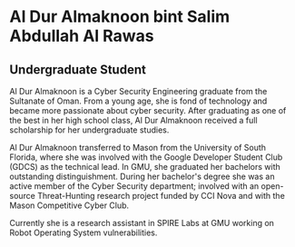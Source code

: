 # Al Dur Almaknoon bint Salim Abdullah Al Rawas
## Undergraduate Student

Al Dur Almaknoon is a Cyber Security Engineering graduate from the Sultanate of Oman. From a young age, she is fond of technology and became more passionate about cyber security. After graduating as one of the best in her high school class, Al Dur Almaknoon received a full scholarship for her undergraduate studies.

Al Dur Almaknoon transferred to Mason from the University of South Florida, where she was involved with the Google Developer Student Club (GDCS) as the technical lead. In GMU, she graduated her bachelors with outstanding distinguishment. During her bachelor's degree she was an active member of the Cyber Security department; involved with an open-source Threat-Hunting research project funded by CCI Nova and with the Mason Competitive Cyber Club.

Currently she is a research assistant in SPIRE Labs at GMU working on Robot Operating System vulnerabilities.